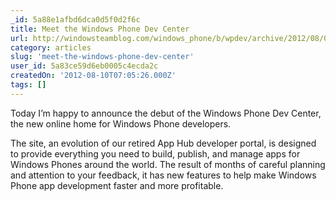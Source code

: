 ```yaml
---
_id: 5a88e1afbd6dca0d5f0d2f6c
title: Meet the Windows Phone Dev Center
url: http://windowsteamblog.com/windows_phone/b/wpdev/archive/2012/08/07/meet-the-windows-phone-dev-center.aspx
category: articles
slug: 'meet-the-windows-phone-dev-center'
user_id: 5a83ce59d6eb0005c4ecda2c
createdOn: '2012-08-10T07:05:26.000Z'
tags: []
---
```


Today I’m happy to announce the debut of the Windows Phone Dev Center, the new online home for Windows Phone developers.

The site, an evolution of our retired App Hub developer portal, is designed to provide everything you need to build, publish, and manage apps for Windows Phones around the world. The result of months of careful planning and attention to your feedback, it has new features to help make Windows Phone app development faster and more profitable.
